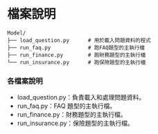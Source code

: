# 檔案說明

```plaintext
Model/
├── load_question.py      # 用於載入問題資料的程式
├── run_faq.py            # 跑FAQ題型的主執行檔
├── run_finance.py        # 跑財務題型的主執行檔
└── run_insurance.py      # 跑保險題型的主執行檔
```

### 各檔案說明

* load_question.py：負責載入和處理問題資料。
* run_faq.py：FAQ 題型的主執行檔。
* run_finance.py：財務題型的主執行檔。
* run_insurance.py：保險題型的主執行檔。